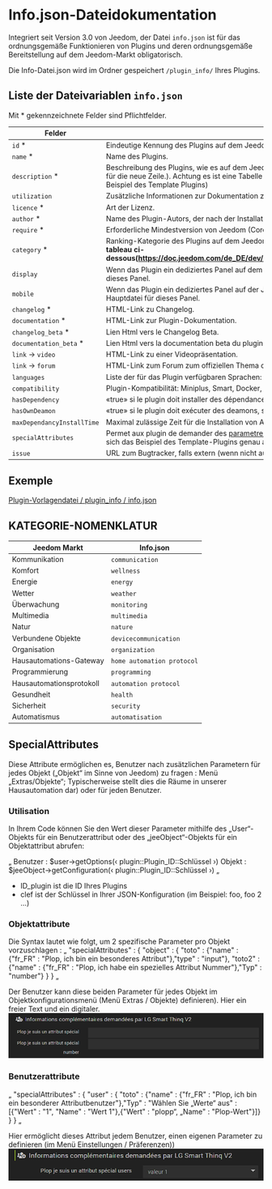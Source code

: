 # Info.json-Dateidokumentation

Integriert seit Version 3.0 von Jeedom, der Datei ``info.json`` ist für das ordnungsgemäße Funktionieren von Plugins und deren ordnungsgemäße Bereitstellung auf dem Jeedom-Markt obligatorisch.

Die Info-Datei.json wird im Ordner gespeichert ``/plugin_info/`` Ihres Plugins.

## Liste der Dateivariablen ``info.json``

Mit * gekennzeichnete Felder sind Pflichtfelder.

Felder                   | Werte                                                                                                                   |
------------------------ | ------------------------------------------------------------------------------------------------------------------------- |
``id`` *                     | Eindeutige Kennung des Plugins auf dem Jeedom Market. Muss mit einem Brief beginnen. Ohne Akzente.                             |
``name`` *                   | Name des Plugins.                                                                                                            |
``description`` *            | Beschreibung des Plugins, wie es auf dem Jeedom Market erscheinen wird. Mindestens 80 Zeichen. (``<br/>`` für die neue Zeile.). Achtung es ist eine Tabelle für die verschiedenen Sprachen möglicher jeedom (siehe Beispiel des Template Plugins)                                  |                                                                                     |
``utilization``                    | Zusätzliche Informationen zur Dokumentation zur Verwendung des Plugins.                                                    |
``licence`` *                | Art der Lizenz.                                                                                                          |
``author`` *                 | Name des Plugin-Autors, der nach der Installation des Plugins in den Plugin-Informationen angezeigt wird.         |
``require`` *                | Erforderliche Mindestversion von Jeedom (Core).                                                                                                |
``category`` *               | Ranking-Kategorie des Plugins auf dem Jeedom Market. **Respecter impérativement la [nomenclature du tableau ci-dessous(https://doc.jeedom.com/de_DE/dev/structure_info_json/#NOMENCLATURE%20CATEGORIES)]** |
``display``                  | Wenn das Plugin ein dediziertes Panel auf dem Desktop verwendet,. Dies ist der Name der Hauptdatei für dieses Panel.                    |
``mobile``                   | Wenn das Plugin ein dediziertes Panel auf der Jeedom-WebApp verwendet. Dies ist der Name der Hauptdatei für dieses Panel.   |
``changelog`` *              | HTML-Link zu Changelog.                                                                                              |
``documentation`` *          | HTML-Link zur Plugin-Dokumentation.
``changelog_beta`` *              | Lien Html vers le Changelog Beta.|
``documentation_beta`` *          | Lien Html vers la documentation beta du plugin.
``link`` -> ``video``               | HTML-Link zu einer Videopräsentation.                                                                                 |
``link`` -> ``forum``               | HTML-Link zum Forum zum offiziellen Thema des Plugins.                                                                  |
``languages``                | Liste der für das Plugin verfügbaren Sprachen: ``fr_FR``, ``en_US``, ``de_DE``, ``it_IT``, ``sp_SP``, ``pt_PT``            |
``compatibility``            | Plugin-Kompatibilität: Miniplus, Smart, Docker, RPI, DIY, Mobileapp, v4.                                                   |
``hasDependency``            | «true» si le plugin doit installer des dépendances, sinon «false» ou absent.                                              |
``hasOwnDeamon``             | «true» si le plugin doit exécuter des deamons, sinon «false» ou absent.                                                   |
``maxDependancyInstallTime`` | Maximal zulässige Zeit für die Installation von Abhängigkeiten, ausgedrückt in Minuten.                                            |
``specialAttributes`` | Permet aux plugin de demander des [parametre suplémentaire](https://doc.jeedom.com/de_DE/dev/structure_info_json/#SpecialAttributes) sur [des objets](https://doc.jeedom.com/de_DE/dev/structure_info_json/#Attribute%20Object) oder [Benutzer](https://doc.jeedom.com/de_DE/dev/structure_info_json/#Attributs%20User) (Schauen Sie sich das Beispiel des Template-Plugins genau an) (Siehe Erläuterungen unten)                                            |
``issue``                    | URL zum Bugtracker, falls extern (wenn nicht ausgefüllt, erhalten Sie eine E-Mail)

## Exemple

[Plugin-Vorlagendatei / plugin_info / info.json](https://github.com/jeedom/plugin-template/blob/master/plugin_info/info.json)

## KATEGORIE-NOMENKLATUR

Jeedom Markt         | Info.json               |
--------------------- | ----------------------- |
Kommunikation         | ``communication``           |
Komfort               | ``wellness``                |
Energie               | ``energy``                  |
Wetter                 | ``weather``                 |
Überwachung            | ``monitoring``              |
Multimedia            | ``multimedia``              |
Natur                | ``nature``                  |
Verbundene Objekte      | ``devicecommunication``     |
Organisation          | ``organization``            |
Hausautomations-Gateway  | ``home automation protocol``|
Programmierung         | ``programming``             |
Hausautomationsprotokoll   | ``automation protocol``     |
Gesundheit                 | ``health``                  |
Sicherheit              | ``security``                |
Automatismus           | ``automatisation``          |

## SpecialAttributes

Diese Attribute ermöglichen es, Benutzer nach zusätzlichen Parametern für jedes Objekt („Objekt“ im Sinne von Jeedom) zu fragen : Menü „Extras/Objekte“; Typischerweise stellt dies die Räume in unserer Hausautomation dar) oder für jeden Benutzer.

### Utilisation

In Ihrem Code können Sie den Wert dieser Parameter mithilfe des „User“-Objekts für ein Benutzerattribut oder des „jeeObject“-Objekts für ein Objektattribut abrufen:

„
Benutzer : $user->getOptions(‹ plugin::Plugin_ID::Schlüssel ›)
Objekt : $jeeObject->getConfiguration(‹ plugin::Plugin_ID::Schlüssel ›)
„
* ID_plugin ist die ID Ihres Plugins
* clef ist der Schlüssel in Ihrer JSON-Konfiguration (im Beispiel: foo, foo 2 ...)

### Objektattribute

Die Syntax lautet wie folgt, um 2 spezifische Parameter pro Objekt vorzuschlagen :
„
	"specialAttributes" : {
		"object" : {
			"toto" : {"name" : {"fr_FR" : "Plop, ich bin ein besonderes Attribut"},"type" : "input"},
			"toto2" : {"name" : {"fr_FR" : "Plop, ich habe ein spezielles Attribut Nummer"},"Typ" : "number"}
		}
	}
„

Der Benutzer kann diese beiden Parameter für jedes Objekt im Objektkonfigurationsmenü (Menü Extras / Objekte) definieren).
Hier ein freier Text und ein digitaler.
![Attribut Objet](images/SpecialAttributeObject.png)

### Benutzerattribute

„
	"specialAttributes" : {
		"user" : {
			"toto" : {"name" : {"fr_FR" : "Plop, ich bin ein besonderer Attributbenutzer"},"Typ" : "Wählen Sie „Werte“ aus" : [{"Wert" : "1", "Name" : "Wert 1"},{"Wert" : "plopp“, „Name" : "Plop-Wert"}]}
		}
	}
„

Hier ermöglicht dieses Attribut jedem Benutzer, einen eigenen Parameter zu definieren (im Menü Einstellungen / Präferenzen))
![Attribut Utilisateur](images/SpecialAttributeUser.png)
